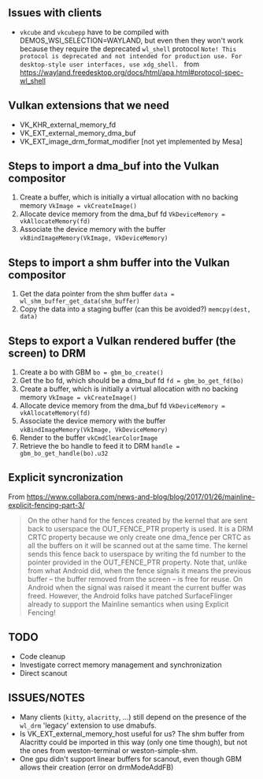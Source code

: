 ## Issues with clients
* `vkcube` and `vkcubepp` have to be compiled with DEMOS_WSI_SELECTION=WAYLAND,
  but even then they won't work because they require the deprecated `wl_shell`
  protocol
  `Note! This protocol is deprecated and not intended for production use. For
  desktop-style user interfaces, use xdg_shell. ` from
  https://wayland.freedesktop.org/docs/html/apa.html#protocol-spec-wl_shell

## Vulkan extensions that we need
* VK_KHR_external_memory_fd
* VK_EXT_external_memory_dma_buf
* VK_EXT_image_drm_format_modifier [not yet implemented by Mesa]

## Steps to import a dma_buf into the Vulkan compositor
1. Create a buffer, which is initially a virtual allocation with no backing
memory
`VkImage = vkCreateImage()`
2. Allocate device memory from the dma_buf fd
`VkDeviceMemory = vkAllocateMemory(fd)`
3. Associate the device memory with the buffer
`vkBindImageMemory(VkImage, VkDeviceMemory)`

## Steps to import a shm buffer into the Vulkan compositor
1. Get the data pointer from the shm buffer
`data = wl_shm_buffer_get_data(shm_buffer)`
2. Copy the data into a staging buffer (can this be avoided?)
`memcpy(dest, data)`

## Steps to export a Vulkan rendered buffer (the screen) to DRM
1. Create a bo with GBM
`bo = gbm_bo_create()`
2. Get the bo fd, which should be a dma_buf fd
`fd = gbm_bo_get_fd(bo)`
3. Create a buffer, which is initially a virtual allocation with no backing
memory
`VkImage = vkCreateImage()`
4. Allocate device memory from the dma_buf fd
`VkDeviceMemory = vkAllocateMemory(fd)`
5. Associate the device memory with the buffer
`vkBindImageMemory(VkImage, VkDeviceMemory)`
6. Render to the buffer
`vkCmdClearColorImage`
7. Retrieve the bo handle to feed it to DRM
`handle = gbm_bo_get_handle(bo).u32`

## Explicit syncronization
From https://www.collabora.com/news-and-blog/blog/2017/01/26/mainline-explicit-fencing-part-3/
> On the other hand for the fences created by the kernel that are sent back to
> userspace the OUT_FENCE_PTR property is used. It is a DRM CRTC property
> because we only create one dma_fence per CRTC as all the buffers on it will be
> scanned out at the same time. The kernel sends this fence back to userspace by
> writing the fd number to the pointer provided in the OUT_FENCE_PTR property.
> Note that, unlike from what Android did, when the fence signals it means the
> previous buffer – the buffer removed from the screen – is free for reuse. On
> Android when the signal was raised it meant the current buffer was freed.
> However, the Android folks have patched SurfaceFlinger already to support the
> Mainline semantics when using Explicit Fencing!

## TODO
* Code cleanup
* Investigate correct memory management and synchronization
* Direct scanout

## ISSUES/NOTES
* Many clients (`kitty`, `alacritty`, ...) still depend on the presence of the
  `wl_drm` 'legacy' extension to use dmabufs.
* Is VK_EXT_external_memory_host useful for us? The shm buffer from Alacritty
  could be imported in this way (only one time though), but not the ones from
  weston-terminal or weston-simple-shm.
* One gpu didn't support linear buffers for scanout, even though GBM allows
  their creation (error on drmModeAddFB)
